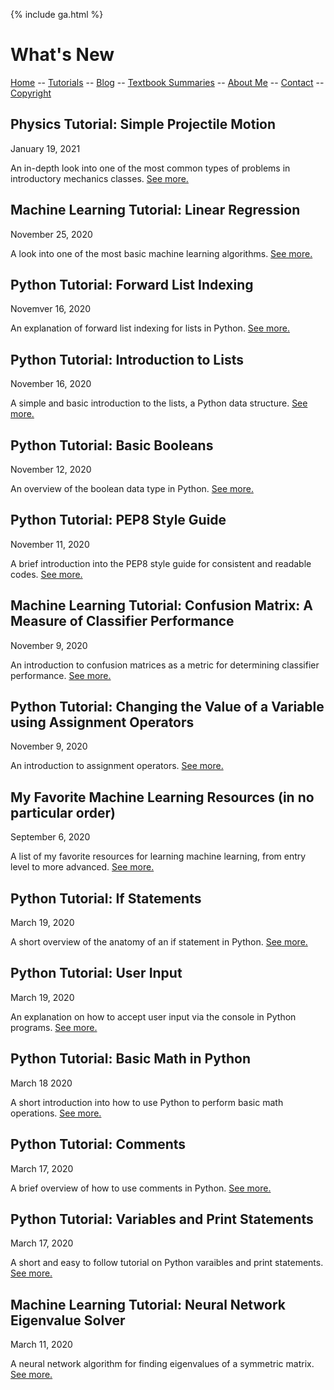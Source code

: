 {% include ga.html %}

# What's New

[Home](README.md) -- [Tutorials](Tutorials/README.md) -- [Blog](Blog/README.md) -- [Textbook Summaries](TextbookSummaries/README.md) -- [About Me](aboutme.md) -- [Contact](contactme.md) -- [Copyright](copyright.md)

## Physics Tutorial:  Simple Projectile Motion

January 19, 2021

An in-depth look into one of the most common types of problems in introductory mechanics classes.  [See more.](Tutorials/Physics/SimpleProjectileMotion.md)

## Machine Learning Tutorial: Linear Regression

November 25, 2020

A look into one of the most basic machine learning algorithms. [See more.](Tutorials/MachineLearning/LinearRegression.md)

## Python Tutorial: Forward List Indexing

Novemver 16, 2020

An explanation of forward list indexing for lists in Python.  [See more.](Tutorials/Python/ListIndexing1.md)

## Python Tutorial: Introduction to Lists

November 16, 2020

A simple and basic introduction to the lists, a Python data structure.  [See more.](Tutorials/Python/Lists.md)

## Python Tutorial: Basic Booleans

November 12, 2020

An overview of the boolean data type in Python.  [See more.](Tutorials/Python/BasicBooleans.md)

## Python Tutorial: PEP8 Style Guide

November 11, 2020

A brief introduction into the PEP8 style guide for consistent and readable codes.  [See more.](Tutorials/Python/PEP8.md)


## Machine Learning Tutorial: Confusion Matrix: A Measure of Classifier Performance

November 9, 2020

An introduction to confusion matrices as a metric for determining classifier performance.  [See more.](Tutorials/MachineLearning/ConfusionMatrix.md)

## Python Tutorial: Changing the Value of a Variable using Assignment Operators

November 9, 2020

An introduction to assignment operators.  [See more.](Tutorials/Python/AssignementOperators.md)

## My Favorite Machine Learning Resources (in no particular order)

September 6, 2020

A list of my favorite resources for learning machine learning, from entry level to more advanced.  [See more.](Blog/Posts/2020_09_06_MLResources/post.md)

## Python Tutorial: If Statements

March 19, 2020

A short overview of the anatomy of an if statement in Python.  [See more.](Tutorials/Python/IfStatement.md)

## Python Tutorial: User Input

March 19, 2020

An explanation on how to accept user input via the console in Python programs.  [See more.](Tutorials/Python/UserInput.md)

## Python Tutorial: Basic Math in Python

March 18 2020

A short introduction into how to use Python to perform basic math operations.  [See more.](Tutorials/Python/BasicMath.md)

## Python Tutorial: Comments

March 17, 2020

A brief overview of how to use comments in Python.  [See more.](Tutorials/Python/Comments.md)


## Python Tutorial: Variables and Print Statements

March 17, 2020

A short and easy to follow tutorial on Python varaibles and print statements.  [See more.](Tutorials/Python/VariablesAndPrint.md)

## Machine Learning Tutorial: Neural Network Eigenvalue Solver

March 11, 2020

A neural network algorithm for finding eigenvalues of a symmetric matrix.  [See more.](Tutorials/MachineLearning/NNEigenvalue.md)

